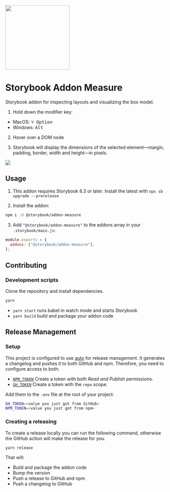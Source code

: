 <img src="https://user-images.githubusercontent.com/42671/119589951-dbcd9600-bda1-11eb-9227-078f3cfc1e74.png" width="200" height="200">

# Storybook Addon Measure

Storybook addon for inspecting layouts and visualizing the box model.

1. Hold down the modifier key:

- MacOS: <kbd>⌥ Option</kbd>
- Windows: <kbd>Alt</kbd>

2. Hover over a DOM node

3. Storybook will display the dimensions of the selected element—margin, padding, border, width and height—in pixels.

![](https://user-images.githubusercontent.com/42671/119589961-dff9b380-bda1-11eb-9550-7ae28bc70bf4.gif)

## Usage

1. This addon requires Storybook 6.3 or later. Install the latest with `npx sb upgrade --prerelease`

2. Install the addon:

```sh
npm i -D @storybook/addon-measure
```

3. Add `"@storybook/addon-measure"` to the addons array in your `.storybook/main.js`:

```js
module.exports = {
  addons: ["@storybook/addon-measure"],
};
```

## Contributing

### Development scripts

Clone the repository and install dependencies.

```sh
yarn
```

- `yarn start` runs babel in watch mode and starts Storybook
- `yarn build` build and package your addon code

## Release Management

### Setup

This project is configured to use [auto](https://github.com/intuit/auto) for release management. It generates a changelog and pushes it to both GitHub and npm. Therefore, you need to configure access to both:

- [`NPM_TOKEN`](https://docs.npmjs.com/creating-and-viewing-access-tokens#creating-access-tokens) Create a token with both _Read and Publish_ permissions.
- [`GH_TOKEN`](https://github.com/settings/tokens) Create a token with the `repo` scope.

Add them to the `.env` file at the root of your project:

```bash
GH_TOKEN=<value you just got from GitHub>
NPM_TOKEN=<value you just got from npm>
```

### Creating a releasing

To create a release locally you can run the following command, otherwise the GitHub action will make the release for you.

```sh
yarn release
```

That will:

- Build and package the addon code
- Bump the version
- Push a release to GitHub and npm
- Push a changelog to GitHub
